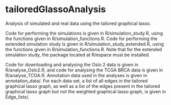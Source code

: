 # tailoredGlassoAnalysis
Analysis of simulated and real data using the tailored graphical lasso. 

Code for performing the simulations is given in R/simulation_study.R, using the functions given in R/simulation_functions.R. Code for performing the extended simulation study is given in R/simulation_study_extended.R, using the functions given in R/simulation_functions.R. Note that for the extended simulation study, the package located at R/espace must be installed. 

Code for downloading and analysing the Oslo 2 data is given in R/analyse_Oslo2.R, and code for analysing the TCGA BRCA data is given in R/analyse_TCGA.R. Annotation data used in the analyses is given in annotation_data/. For each data set, a list of all edges in the tailored graphical lasso graph, as well as a list of the edges present in the tailored graphical lasso graph but not the weighted graphical lasso graph, is given in Edge_lists/. 

